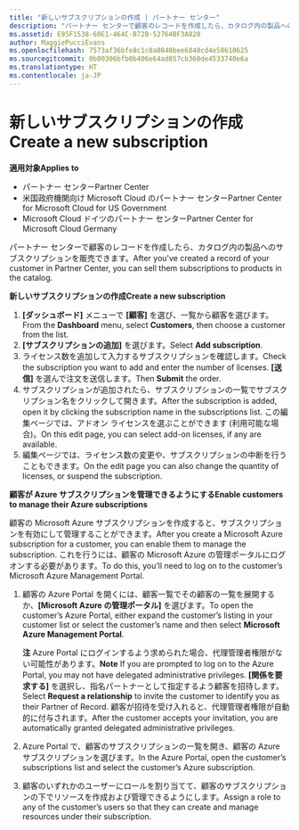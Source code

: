 ```yaml
---
title: "新しいサブスクリプションの作成 | パートナー センター"
description: "パートナー センターで顧客のレコードを作成したら、カタログ内の製品へのサブスクリプションを販売できます。"
ms.assetid: E95F1538-60E1-464C-B72B-52764BF3A820
author: MaggiePucciEvans
ms.openlocfilehash: 7573af36bfe8c1c0a0840bee6840cd4e58610625
ms.sourcegitcommit: 0b00306bfb0b406e64ad857cb360de4533740e6a
ms.translationtype: HT
ms.contentlocale: ja-JP
---
```

# <a name="create-a-new-subscription"></a><span data-ttu-id="dc464-103">新しいサブスクリプションの作成</span><span class="sxs-lookup"><span data-stu-id="dc464-103">Create a new subscription</span></span>

**<span data-ttu-id="dc464-104">適用対象</span><span class="sxs-lookup"><span data-stu-id="dc464-104">Applies to</span></span>**

-  <span data-ttu-id="dc464-105">パートナー センター</span><span class="sxs-lookup"><span data-stu-id="dc464-105">Partner Center</span></span>
-  <span data-ttu-id="dc464-106">米国政府機関向け Microsoft Cloud のパートナー センター</span><span class="sxs-lookup"><span data-stu-id="dc464-106">Partner Center for Microsoft Cloud for US Government</span></span>
-  <span data-ttu-id="dc464-107">Microsoft Cloud ドイツのパートナー センター</span><span class="sxs-lookup"><span data-stu-id="dc464-107">Partner Center for Microsoft Cloud Germany</span></span>

<span data-ttu-id="dc464-108">パートナー センターで顧客のレコードを作成したら、カタログ内の製品へのサブスクリプションを販売できます。</span><span class="sxs-lookup"><span data-stu-id="dc464-108">After you've created a record of your customer in Partner Center, you can sell them subscriptions to products in the catalog.</span></span>

**<span data-ttu-id="dc464-109">新しいサブスクリプションの作成</span><span class="sxs-lookup"><span data-stu-id="dc464-109">Create a new subscription</span></span>**

1.  <span data-ttu-id="dc464-110">**[ダッシュボード]** メニューで **[顧客]** を選び、一覧から顧客を選びます。</span><span class="sxs-lookup"><span data-stu-id="dc464-110">From the **Dashboard** menu, select **Customers**, then choose a customer from the list.</span></span>
2.  <span data-ttu-id="dc464-111"> **[サブスクリプションの追加]** を選びます。</span><span class="sxs-lookup"><span data-stu-id="dc464-111">Select **Add subscription**.</span></span>
3.  <span data-ttu-id="dc464-112">ライセンス数を追加して入力するサブスクリプションを確認します。</span><span class="sxs-lookup"><span data-stu-id="dc464-112">Check the subscription you want to add and enter the number of licenses.</span></span> <span data-ttu-id="dc464-113">**[送信]** を選んで注文を送信します。</span><span class="sxs-lookup"><span data-stu-id="dc464-113">Then **Submit** the order.</span></span>
4.  <span data-ttu-id="dc464-114">サブスクリプションが追加されたら、サブスクリプションの一覧でサブスクリプション名をクリックして開きます。</span><span class="sxs-lookup"><span data-stu-id="dc464-114">After the subscription is added, open it by clicking the subscription name in the subscriptions list.</span></span> <span data-ttu-id="dc464-115">この編集ページでは、アドオン ライセンスを選ぶことができます (利用可能な場合)。</span><span class="sxs-lookup"><span data-stu-id="dc464-115">On this edit page, you can select add-on licenses, if any are available.</span></span>
5.  <span data-ttu-id="dc464-116">編集ページでは、ライセンス数の変更や、サブスクリプションの中断を行うこともできます。</span><span class="sxs-lookup"><span data-stu-id="dc464-116">On the edit page you can also change the quantity of licenses, or suspend the subscription.</span></span>

**<span data-ttu-id="dc464-117">顧客が Azure サブスクリプションを管理できるようにする</span><span class="sxs-lookup"><span data-stu-id="dc464-117">Enable customers to manage their Azure subscriptions</span></span>**

<span data-ttu-id="dc464-118">顧客の Microsoft Azure サブスクリプションを作成すると、サブスクリプションを有効にして管理することができます。</span><span class="sxs-lookup"><span data-stu-id="dc464-118">After you create a Microsoft Azure subscription for a customer, you can enable them to manage the subscription.</span></span> <span data-ttu-id="dc464-119">これを行うには、顧客の Microsoft Azure の管理ポータルにログオンする必要があります。</span><span class="sxs-lookup"><span data-stu-id="dc464-119">To do this, you’ll need to log on to the customer’s Microsoft Azure Management Portal.</span></span> 

1.  <span data-ttu-id="dc464-120">顧客の Azure Portal を開くには、顧客一覧でその顧客の一覧を展開するか、**[Microsoft Azure の管理ポータル]** を選びます。</span><span class="sxs-lookup"><span data-stu-id="dc464-120">To open the customer’s Azure Portal, either expand the customer’s listing in your customer list or select the customer’s name and then select **Microsoft Azure Management Portal**.</span></span>
    
    <span data-ttu-id="dc464-121">**注**  Azure Portal にログインするよう求められた場合、代理管理者権限がない可能性があります。</span><span class="sxs-lookup"><span data-stu-id="dc464-121">**Note**  If you are prompted to log on to the Azure Portal, you may not have delegated administrative privileges.</span></span> <span data-ttu-id="dc464-122">**[関係を要求する]** を選択し、指名パートナーとして指定するよう顧客を招待します。</span><span class="sxs-lookup"><span data-stu-id="dc464-122">Select **Request a relationship** to invite the customer to identify you as their Partner of Record.</span></span> <span data-ttu-id="dc464-123">顧客が招待を受け入れると、代理管理者権限が自動的に付与されます。</span><span class="sxs-lookup"><span data-stu-id="dc464-123">After the customer accepts your invitation, you are automatically granted delegated administrative privileges.</span></span> 
2.  <span data-ttu-id="dc464-124">Azure Portal で、顧客のサブスクリプションの一覧を開き、顧客の Azure サブスクリプションを選びます。</span><span class="sxs-lookup"><span data-stu-id="dc464-124">In the Azure Portal, open the customer’s subscriptions list and select the customer’s Azure subscription.</span></span>
3.  <span data-ttu-id="dc464-125">顧客のいずれかのユーザーにロールを割り当てて、顧客のサブスクリプションの下でリソースを作成および管理できるようにします。</span><span class="sxs-lookup"><span data-stu-id="dc464-125">Assign a role to any of the customer’s users so that they can create and manage resources under their subscription.</span></span>

 



